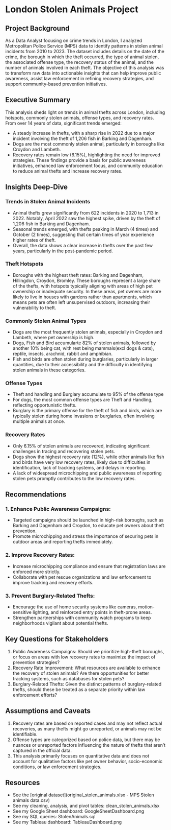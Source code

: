 # London Stolen Animals Project

## Project Background
As a Data Analyst focusing on crime trends in London, I analyzed Metropolitan Police Service (MPS) data to identify patterns in stolen animal incidents from 2010 to 2023. The dataset includes details on the date of the crime, the borough in which the theft occurred, the type of animal stolen, the associated offense type, the recovery status of the animal, and the number of animals involved in each theft. The objective of this analysis was to transform raw data into actionable insights that can help improve public awareness, assist law enforcement in refining recovery strategies, and support community-based prevention initiatives. 

## Executive Summary
This analysis sheds light on trends in animal thefts across London, including hotspots, commonly stolen animals, offense types, and recovery rates. From over 14 years of data, significant trends emerged:
  - A steady increase in thefts, with a sharp rise in 2022 due to a major incident involving the theft of 1,206 fish in Barking and Dagenham.
  - Dogs are the most commonly stolen animal, particularly in boroughs like Croydon and Lambeth.
  - Recovery rates remain low (6.15%), highlighting the need for improved strategies. 
These findings provide a basis for public awareness initiatives, enhanced law enforcement focus, and community education to reduce animal thefts and increase recovery rates.

## Insights Deep-Dive
### Trends in Stolen Animal Incidents
  - Animal thefts grew significantly from 622 incidents in 2020 to 1,713 in 2022. Notably, April 2022 saw the highest spike, driven by the theft of 1,206 fish in Barking and Dagenham.
  - Seasonal trends emerged, with thefts peaking in March (4 times) and October (2 times), suggesting that certain times of year experience higher rates of theft.
  - Overall, the data shows a clear increase in thefts over the past few years, particularly in the post-pandemic period.

### Theft Hotspots
  - Boroughs with the highest theft rates: Barking and Dagenham, Hillingdon, Croydon, Bromley. These boroughs represent a large share of the thefts, with hotspots typically aligning with areas of high pet ownership or inadequate security. In these areas, pet owners are more likely to live in houses with gardens rather than apartments, which means pets are often left unsupervised outdoors, increasing their vulnerability to theft.

### Commonly Stolen Animal Types
  - Dogs are the most frequently stolen animals, especially in Croydon and Lambeth, where pet ownership is high.
  - Dogs, Fish and Bird accumularte 82% of stolen animals, followed by another 10% being cat, with rest being mammals(excl dogs & cats), reptile, insects, arachnid, rabbit and amphibian.
  - Fish and birds are often stolen during burglaries, particularly in larger quantities, due to their accessibility and the difficulty in identifying stolen animals in these categories.

### Offense Types
  - Theft and handling and Burglary accumulate to 95% of the offense type
  - For dogs, the most common offense types are Theft and Handling, reflecting opportunistic thefts.
  - Burglary is the primary offense for the theft of fish and birds, which are typically stolen during home invasions or burglaries, often involving multiple animals at once.

###  Recovery Rates
  - Only 6.15% of stolen animals are recovered, indicating significant challenges in tracing and recovering stolen pets.
  - Dogs show the highest recovery rate (12%), while other animals like fish and birds have very low recovery rates, likely due to difficulties in identification, lack of tracking systems, and delays in reporting.
  - A lack of widespread microchipping and public awareness of reporting stolen pets promptly contributes to the low recovery rates.

## Recommendations
### 1. Enhance Public Awareness Campaigns:
  - Targeted campaigns should be launched in high-risk boroughs, such as Barking and Dagenham and Croydon, to educate pet owners about theft prevention.
  - Promote microchipping and stress the importance of securing pets in outdoor areas and reporting thefts immediately.
### 2. Improve Recovery Rates:
  - Increase microchipping compliance and ensure that registration laws are enforced more strictly.
  - Collaborate with pet rescue organizations and law enforcement to improve tracking and recovery efforts.
### 3. Prevent Burglary-Related Thefts:
  - Encourage the use of home security systems like cameras, motion-sensitive lighting, and reinforced entry points in theft-prone areas.
  - Strengthen partnerships with community watch programs to keep neighborhoods vigilant about potential thefts.

## Key Questions for Stakeholders
1. Public Awareness Campaigns: Should we prioritize high-theft boroughs, or focus on areas with low recovery rates to maximize the impact of prevention strategies?
2. Recovery Rate Improvement: What resources are available to enhance the recovery of stolen animals? Are there opportunities for better tracking systems, such as databases for stolen pets?
3. Burglary-Related Thefts: Given the distinct patterns of burglary-related thefts, should these be treated as a separate priority within law enforcement efforts?

## Assumptions and Caveats
1. Recovery rates are based on reported cases and may not reflect actual recoveries, as many thefts might go unreported, or animals may not be identifiable.
2. Offense types are categorized based on police data, but there may be nuances or unreported factors influencing the nature of thefts that aren’t captured in the official data.
3. This analysis primarily focuses on quantitative data and does not account for qualitative factors like pet owner behavior, socio-economic conditions, or law enforcement strategies.

## Resources
- See the [original dataset](original_stolen_animals.xlsx - MPS Stolen animals data.csv) 
- See my cleaning, analysis, and pivot tables: clean_stolen_animals.xlsx
- See my Google Sheet dashboard: GoogleSheetDashboard.png 
- See my SQL queries: StolenAnimals.sql
- See my Tableau dashboard: TableauDashboard.png
